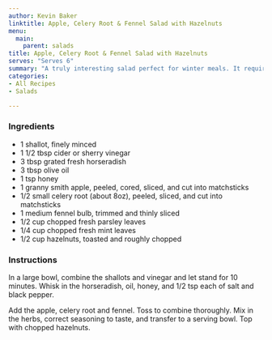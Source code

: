 ```yaml
---
author: Kevin Baker
linktitle: Apple, Celery Root & Fennel Salad with Hazelnuts
menu:
  main:
    parent: salads
title: Apple, Celery Root & Fennel Salad with Hazelnuts
serves: "Serves 6"
summary: "A truly interesting salad perfect for winter meals. It requires a few less-common ingredients that are worth getting to know."
categories:
- All Recipes
- Salads

---
```

### Ingredients

<div class="ingredient-list">

* 1 shallot, finely minced  
* 1 1/2 tbsp cider or sherry vinegar   
* 3 tbsp grated fresh horseradish   
* 3 tbsp olive oil   
* 1 tsp honey  
* 1 granny smith apple, peeled, cored, sliced, and cut into matchsticks  
* 1/2 small celery root (about 8oz), peeled, sliced, and cut into matchsticks  
* 1 medium fennel bulb, trimmed and thinly sliced  
* 1/2 cup chopped fresh parsley leaves  
* 1/4 cup chopped fresh mint leaves  
* 1/2 cup hazelnuts, toasted and roughly chopped   

</div>

### Instructions
In a large bowl, combine the shallots and vinegar and let stand for 10 minutes.  Whisk in the horseradish, oil, honey, and 1/2 tsp each of salt and black pepper.

Add the apple, celery root and fennel.  Toss to combine thoroughly. Mix in the herbs, correct seasoning to taste, and transfer to a serving bowl. Top with chopped hazelnuts.